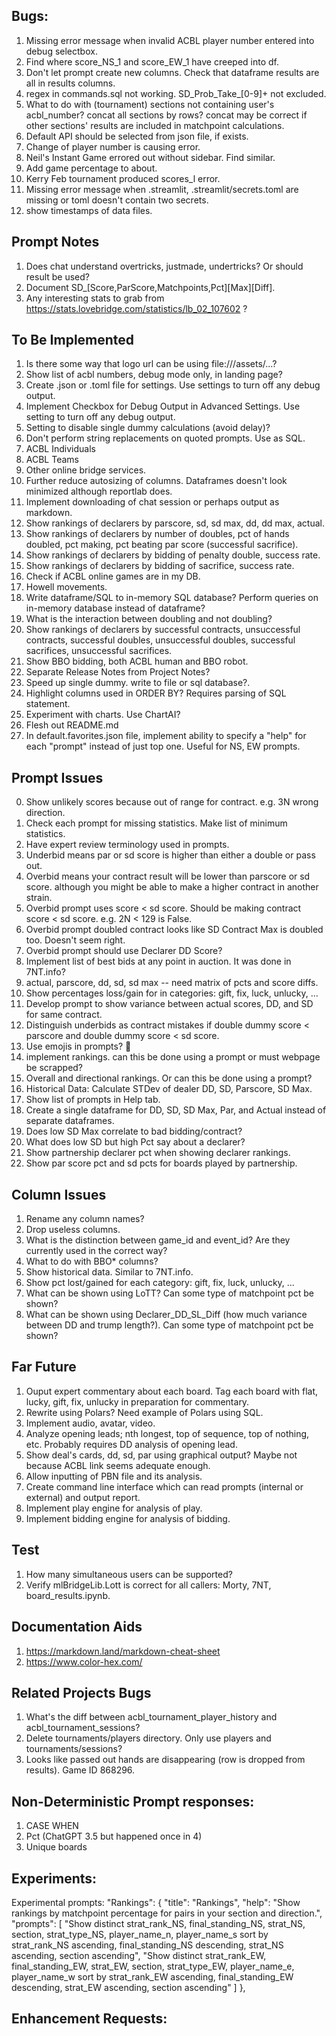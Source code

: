 ## Bugs:
1. Missing error message when invalid ACBL player number entered into debug selectbox.
2. Find where score_NS_1 and score_EW_1 have creeped into df.
3. Don't let prompt create new columns. Check that dataframe results are all in results columns.
4. regex in commands.sql not working. SD_Prob_Take_[0-9]+ not excluded.
5. What to do with (tournament) sections not containing user's acbl_number? concat all sections by rows? concat may be correct if other sections' results are included in matchpoint calculations.
6. Default API should be selected from json file, if exists.
7. Change of player number is causing error.
8. Neil's Instant Game errored out without sidebar. Find similar.
9. Add game percentage to about.
10. Kerry Feb tournament produced scores_l error.
11. Missing error message when .streamlit, .streamlit/secrets.toml are missing or toml doesn't contain two secrets.
12. show timestamps of data files.

## Prompt Notes
1. Does chat understand overtricks, justmade, undertricks? Or should result be used?
2. Document SD_[Score,ParScore,Matchpoints,Pct][Max][Diff].
3. Any interesting stats to grab from https://stats.lovebridge.com/statistics/lb_02_107602 ?

## To Be Implemented
1. Is there some way that logo url can be using file:///assets/...?
2. Show list of acbl numbers, debug mode only, in landing page?
3. Create .json or .toml file for settings. Use settings to turn off any debug output.
4. Implement Checkbox for Debug Output in Advanced Settings. Use setting to turn off any debug output.
5. Setting to disable single dummy calculations (avoid delay)?
6. Don't perform string replacements on quoted prompts. Use as SQL.
7. ACBL Individuals
8. ACBL Teams
9. Other online bridge services.
10. Further reduce autosizing of columns. Dataframes doesn't look minimized although reportlab does.
13. Implement downloading of chat session or perhaps output as markdown.
14. Show rankings of declarers by parscore, sd, sd max, dd, dd max, actual.
15. Show rankings of declarers by number of doubles, pct of hands doubled, pct making, pct beating par score (successful sacrifice).
16. Show rankings of declarers by bidding of penalty double, success rate.
17. Show rankings of declarers by bidding of sacrifice, success rate.
18. Check if ACBL online games are in my DB.
20. Howell movements.
21. Write dataframe/SQL to in-memory SQL database? Perform queries on in-memory database instead of dataframe?
22. What is the interaction between doubling and not doubling?
23. Show rankings of declarers by successful contracts, unsuccessful contracts, successful doubles, unsuccessful doubles, successful sacrifices, unsuccessful sacrifices.
25. Show BBO bidding, both ACBL human and BBO robot.
26. Separate Release Notes from Project Notes?
27. Speed up single dummy. write to file or sql database?.
28. Highlight columns used in ORDER BY? Requires parsing of SQL statement.
29. Experiment with charts. Use ChartAI?
30. Flesh out README.md
31. In default.favorites.json file, implement ability to specify a "help" for each "prompt" instead of just top one. Useful for NS, EW prompts.

## Prompt Issues
0. Show unlikely scores because out of range for contract. e.g. 3N wrong direction.
1. Check each prompt for missing statistics. Make list of minimum statistics.
2. Have expert review terminology used in prompts.
3. Underbid means par or sd score is higher than either a double or pass out.
4. Overbid means your contract result will be lower than parscore or sd score. although you might be able to make a higher contract in another strain.
5. Overbid prompt uses score < sd score. Should be making contract score < sd score. e.g. 2N < 129 is False.
6. Overbid prompt doubled contract looks like SD Contract Max is doubled too. Doesn't seem right.
7. Overbid prompt should use Declarer DD Score?
8. Implement list of best bids at any point in auction. It was done in 7NT.info?
9. actual, parscore, dd, sd, sd max -- need matrix of pcts and score diffs.
10. Show percentages loss/gain for in categories: gift, fix, luck, unlucky, ...
11. Develop prompt to show variance between actual scores, DD, and SD for same contract.
12. Distinguish underbids as contract mistakes if double dummy score < parscore and double dummy score < sd score.
13. Use emojis in prompts? 🥸
14. implement rankings. can this be done using a prompt or must webpage be scrapped?
15. Overall and directional rankings. Or can this be done using a prompt?
17. Historical Data: Calculate STDev of dealer DD, SD, Parscore, SD Max.
18. Show list of prompts in Help tab.
19. Create a single dataframe for DD, SD, SD Max, Par, and Actual instead of separate dataframes.
20. Does low SD Max correlate to bad bidding/contract?
21. What does low SD but high Pct say about a declarer? 
22. Show partnership declarer pct when showing declarer rankings.
23. Show par score pct and sd pcts for boards played by partnership.

## Column Issues
1. Rename any column names?
2. Drop useless columns.
3. What is the distinction between game_id and event_id? Are they currently used in the correct way?
4. What to do with BBO* columns?
5. Show historical data. Similar to 7NT.info.
6. Show pct lost/gained for each category: gift, fix, luck, unlucky, ...
7. What can be shown using LoTT? Can some type of matchpoint pct be shown?
8. What can be shown using Declarer_DD_SL_Diff (how much variance between DD and trump length?). Can some type of matchpoint pct be shown?

## Far Future
1. Ouput expert commentary about each board. Tag each board with flat, lucky, gift, fix, unlucky in preparation for commentary.
2. Rewrite using Polars? Need example of Polars using SQL.
3. Implement audio, avatar, video.
4. Analyze opening leads; nth longest, top of sequence, top of nothing, etc. Probably requires DD analysis of opening lead.
5. Show deal's cards, dd, sd, par using graphical output? Maybe not because ACBL link seems adequate enough.
6. Allow inputting of PBN file and its analysis.
7. Create command line interface which can read prompts (internal or external) and output report.
8. Implement play engine for analysis of play.
9. Implement bidding engine for analysis of bidding.

## Test
1. How many simultaneous users can be supported?
2. Verify mlBridgeLib.Lott is correct for all callers: Morty, 7NT, board_results.ipynb.

## Documentation Aids
1. https://markdown.land/markdown-cheat-sheet
2. https://www.color-hex.com/

## Related Projects Bugs
1. What's the diff between acbl_tournament_player_history and acbl_tournament_sessions?
2. Delete tournaments/players directory. Only use players and tournaments/sessions?
3. Looks like passed out hands are disappearing (row is dropped from results). Game ID 868296.

## Non-Deterministic Prompt responses:
1. CASE WHEN
2. Pct (ChatGPT 3.5 but happened once in 4)
3. Unique boards


## Experiments:
Experimental prompts:
		"Rankings": {
			"title": "Rankings",
			"help": "Show rankings by matchpoint percentage for pairs in your section and direction.",
			"prompts": [
				"Show distinct strat_rank_NS, final_standing_NS, strat_NS, section, strat_type_NS, player_name_n, player_name_s sort by strat_rank_NS ascending, final_standing_NS descending, strat_NS ascending, section ascending",
				"Show distinct strat_rank_EW, final_standing_EW, strat_EW, section, strat_type_EW, player_name_e, player_name_w sort by strat_rank_EW ascending, final_standing_EW descending, strat_EW ascending, section ascending"
			]
		},

## Enhancement Requests:

